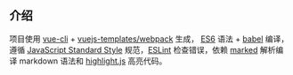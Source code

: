 ## 介绍

项目使用 [vue-cli](https://github.com/vuejs/vue-cli) + [vuejs-templates/webpack](https://github.com/vuejs-templates/webpack) 生成， [ES6](http://es6.ruanyifeng.com/) 语法 + [babel](https://babeljs.io/) 编译，遵循 [JavaScript Standard Style](https://standardjs.com/readme-zhcn.html) 规范，[ESLint](https://eslint.org/) 检查错误，依赖 [marked](https://github.com/chjj/marked) 解析编译 markdown 语法和 [highlight.js](https://highlightjs.org/) 高亮代码。
